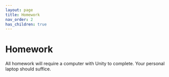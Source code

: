 ```yaml
---
layout: page
title: Homework
nav_order: 2
has_children: true
---
```


# Homework

All homework will require a computer with Unity to complete. Your personal laptop should suffice.

